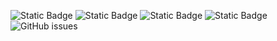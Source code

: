 ![Static Badge](https://img.shields.io/badge/blacklists-60-000000) ![Static Badge](https://img.shields.io/badge/blacklisted-3030624-cc0000) ![Static Badge](https://img.shields.io/badge/whitelisted-2243-00CC00) ![Static Badge](https://img.shields.io/badge/streaming_blacklist-28107-000000) ![GitHub issues](https://img.shields.io/github/issues/fabriziosalmi/blacklists)
